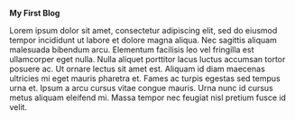 **My First Blog**

Lorem ipsum dolor sit amet, consectetur adipiscing elit, sed do eiusmod tempor incididunt ut labore et dolore magna aliqua. Nec sagittis aliquam malesuada bibendum arcu. Elementum facilisis leo vel fringilla est ullamcorper eget nulla. Nulla aliquet porttitor lacus luctus accumsan tortor posuere ac. Ut ornare lectus sit amet est. Aliquam id diam maecenas ultricies mi eget mauris pharetra et. Fames ac turpis egestas sed tempus urna et. Ipsum a arcu cursus vitae congue mauris. Urna nunc id cursus metus aliquam eleifend mi. Massa tempor nec feugiat nisl pretium fusce id velit.
